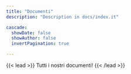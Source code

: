 ```yaml
---
title: "Documenti"
description: "Description in docs/index.it"

cascade:
  showDate: false
  showAuthor: false
  invertPagination: true

---
```

{{< lead >}}
Tutti i nostri documenti!
{{< /lead >}}